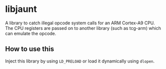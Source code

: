 # libjaunt
A library to catch illegal opcode system calls for an ARM Cortex-A9 CPU. The CPU registers are passed on to another library (such as tcg-arm) which can emulate the opcode.

## How to use this
Inject this library by using `LD_PRELOAD` or load it dynamically using `dlopen`.
